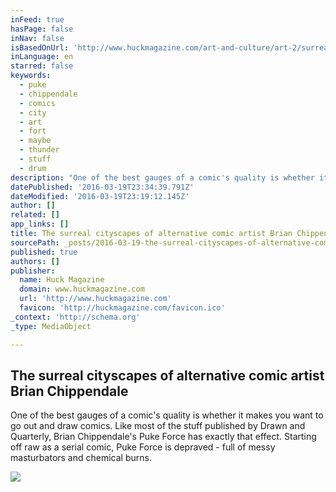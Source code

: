 ```yaml
---
inFeed: true
hasPage: false
inNav: false
isBasedOnUrl: 'http://www.huckmagazine.com/art-and-culture/art-2/surreal-cityscapes-alternative-comic-artist-brian-chippendale/'
inLanguage: en
starred: false
keywords:
  - puke
  - chippendale
  - comics
  - city
  - art
  - fort
  - maybe
  - thunder
  - stuff
  - drum
description: "One of the best gauges of a comic's quality is whether it makes you want to go out and draw comics. Like most of the stuff published by Drawn and Quarterly, Brian Chippendale's Puke Force has exactly that effect. Starting off raw as a serial comic, Puke Force is depraved - full of messy masturbators and chemical burns."
datePublished: '2016-03-19T23:34:39.791Z'
dateModified: '2016-03-19T23:19:12.145Z'
author: []
related: []
app_links: []
title: The surreal cityscapes of alternative comic artist Brian Chippendale
sourcePath: _posts/2016-03-19-the-surreal-cityscapes-of-alternative-comic-artist-brian-chi.md
published: true
authors: []
publisher:
  name: Huck Magazine
  domain: www.huckmagazine.com
  url: 'http://www.huckmagazine.com'
  favicon: 'http://huckmagazine.com/favicon.ico'
_context: 'http://schema.org'
_type: MediaObject

---
```

<article style=""><h1>The surreal cityscapes of alternative comic artist Brian Chippendale</h1><p>One of the best gauges of a comic's quality is whether it makes you want to go out and draw comics. Like most of the stuff published by Drawn and Quarterly, Brian Chippendale's Puke Force has exactly that effect. Starting off raw as a serial comic, Puke Force is depraved - full of messy masturbators and chemical burns.</p><img src="https://s3-us-west-2.amazonaws.com/the-grid-img/p/d66c7f90df499a2a3480427be9c40c3fd5b2fdf9.jpg" /></article>
